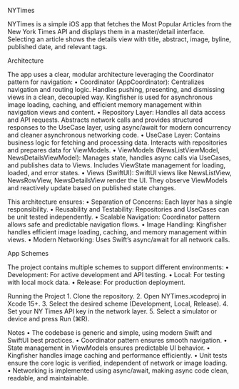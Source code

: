 NYTimes

NYTimes is a simple iOS app that fetches the Most Popular Articles from the New York Times API and displays them in a master/detail interface. Selecting an article shows the details view with title, abstract, image, byline, published date, and relevant tags.

Architecture

The app uses a clear, modular architecture leveraging the Coordinator pattern for navigation:
    •    Coordinator (AppCoordinator): Centralizes navigation and routing logic. Handles pushing, presenting, and dismissing views in a clean, decoupled way. Kingfisher is used for asynchronous image loading, caching, and efficient memory management within navigation views and content.
    •    Repository Layer: Handles all data access and API requests. Abstracts network calls and provides structured responses to the UseCase layer, using async/await for modern concurrency and cleaner asynchronous networking code.
    •    UseCase Layer: Contains business logic for fetching and processing data. Interacts with repositories and prepares data for ViewModels.
    •    ViewModels (NewsListViewModel, NewsDetailsViewModel): Manages state, handles async calls via UseCases, and publishes data to Views. Includes ViewState management for loading, loaded, and error states.
    •    Views (SwiftUI): SwiftUI views like NewsListView, NewsRowView, NewsDetailsView render the UI. They observe ViewModels and reactively update based on published state changes.

This architecture ensures:
    •    Separation of Concerns: Each layer has a single responsibility.
    •    Reusability and Testability: Repositories and UseCases can be unit tested independently.
    •    Scalable Navigation: Coordinator pattern allows safe and predictable navigation flows.
    •    Image Handling: Kingfisher handles efficient image loading, caching, and memory management within views.
    •    Modern Networking: Uses Swift’s async/await for all network calls.

App Schemes

The project contains multiple schemes to support different environments:
    •    Development: For active development and API testing.
    •    Local: For testing with local mock data.
    •    Release: For production deployment.

Running the Project
    1.    Clone the repository.
    2.    Open NYTimes.xcodeproj in Xcode 15+.
    3.    Select the desired scheme (Development, Local, Release).
    4.    Set your NY Times API key in the network layer.
    5.    Select a simulator or device and press Run (⌘R).

Notes
    •    The codebase is generic and simple, using modern Swift and SwiftUI best practices.
    •    Coordinator pattern ensures smooth navigation.
    •    State management in ViewModels ensures predictable UI behavior.
    •    Kingfisher handles image caching and performance efficiently.
    •    Unit tests ensure the core logic is verified, independent of network or image loading.
    •    Networking is implemented using async/await, making async code clean, readable, and maintainable.

